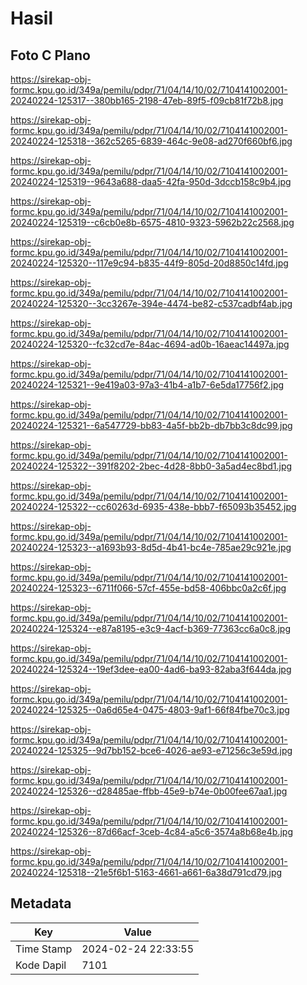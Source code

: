 # Hasil

## Foto C Plano

https://sirekap-obj-formc.kpu.go.id/349a/pemilu/pdpr/71/04/14/10/02/7104141002001-20240224-125317--380bb165-2198-47eb-89f5-f09cb81f72b8.jpg

https://sirekap-obj-formc.kpu.go.id/349a/pemilu/pdpr/71/04/14/10/02/7104141002001-20240224-125318--362c5265-6839-464c-9e08-ad270f660bf6.jpg

https://sirekap-obj-formc.kpu.go.id/349a/pemilu/pdpr/71/04/14/10/02/7104141002001-20240224-125319--9643a688-daa5-42fa-950d-3dccb158c9b4.jpg

https://sirekap-obj-formc.kpu.go.id/349a/pemilu/pdpr/71/04/14/10/02/7104141002001-20240224-125319--c6cb0e8b-6575-4810-9323-5962b22c2568.jpg

https://sirekap-obj-formc.kpu.go.id/349a/pemilu/pdpr/71/04/14/10/02/7104141002001-20240224-125320--117e9c94-b835-44f9-805d-20d8850c14fd.jpg

https://sirekap-obj-formc.kpu.go.id/349a/pemilu/pdpr/71/04/14/10/02/7104141002001-20240224-125320--3cc3267e-394e-4474-be82-c537cadbf4ab.jpg

https://sirekap-obj-formc.kpu.go.id/349a/pemilu/pdpr/71/04/14/10/02/7104141002001-20240224-125320--fc32cd7e-84ac-4694-ad0b-16aeac14497a.jpg

https://sirekap-obj-formc.kpu.go.id/349a/pemilu/pdpr/71/04/14/10/02/7104141002001-20240224-125321--9e419a03-97a3-41b4-a1b7-6e5da17756f2.jpg

https://sirekap-obj-formc.kpu.go.id/349a/pemilu/pdpr/71/04/14/10/02/7104141002001-20240224-125321--6a547729-bb83-4a5f-bb2b-db7bb3c8dc99.jpg

https://sirekap-obj-formc.kpu.go.id/349a/pemilu/pdpr/71/04/14/10/02/7104141002001-20240224-125322--391f8202-2bec-4d28-8bb0-3a5ad4ec8bd1.jpg

https://sirekap-obj-formc.kpu.go.id/349a/pemilu/pdpr/71/04/14/10/02/7104141002001-20240224-125322--cc60263d-6935-438e-bbb7-f65093b35452.jpg

https://sirekap-obj-formc.kpu.go.id/349a/pemilu/pdpr/71/04/14/10/02/7104141002001-20240224-125323--a1693b93-8d5d-4b41-bc4e-785ae29c921e.jpg

https://sirekap-obj-formc.kpu.go.id/349a/pemilu/pdpr/71/04/14/10/02/7104141002001-20240224-125323--6711f066-57cf-455e-bd58-406bbc0a2c6f.jpg

https://sirekap-obj-formc.kpu.go.id/349a/pemilu/pdpr/71/04/14/10/02/7104141002001-20240224-125324--e87a8195-e3c9-4acf-b369-77363cc6a0c8.jpg

https://sirekap-obj-formc.kpu.go.id/349a/pemilu/pdpr/71/04/14/10/02/7104141002001-20240224-125324--19ef3dee-ea00-4ad6-ba93-82aba3f644da.jpg

https://sirekap-obj-formc.kpu.go.id/349a/pemilu/pdpr/71/04/14/10/02/7104141002001-20240224-125325--0a6d65e4-0475-4803-9af1-66f84fbe70c3.jpg

https://sirekap-obj-formc.kpu.go.id/349a/pemilu/pdpr/71/04/14/10/02/7104141002001-20240224-125325--9d7bb152-bce6-4026-ae93-e71256c3e59d.jpg

https://sirekap-obj-formc.kpu.go.id/349a/pemilu/pdpr/71/04/14/10/02/7104141002001-20240224-125326--d28485ae-ffbb-45e9-b74e-0b00fee67aa1.jpg

https://sirekap-obj-formc.kpu.go.id/349a/pemilu/pdpr/71/04/14/10/02/7104141002001-20240224-125326--87d66acf-3ceb-4c84-a5c6-3574a8b68e4b.jpg

https://sirekap-obj-formc.kpu.go.id/349a/pemilu/pdpr/71/04/14/10/02/7104141002001-20240224-125318--21e5f6b1-5163-4661-a661-6a38d791cd79.jpg


## Metadata

| Key        | Value               |
| ---------- | ------------------- |
| Time Stamp | 2024-02-24 22:33:55 |
| Kode Dapil | 7101                |



